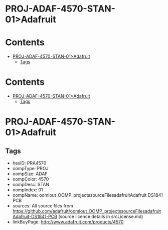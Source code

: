 
PROJ-ADAF-4570-STAN-01>Adafruit
===============================

Contents
========

* [PROJ-ADAF-4570-STAN-01>Adafruit](#proj-adaf-4570-stan-01adafruit)
	* [Tags](#tags)

Contents
========

* [PROJ-ADAF-4570-STAN-01>Adafruit](#proj-adaf-4570-stan-01adafruit)
	* [Tags](#tags)

# PROJ-ADAF-4570-STAN-01>Adafruit

## Tags

- hexID: PRA4570
- oompType: PROJ
- oompSize: ADAF
- oompColor: 4570
- oompDesc: STAN
- oompIndex: 01
- oompName: oomlout_OOMP_projectssourceFilesadafruitAdafruit DS1841 PCB
- sources: All source files from https://github.com/adafruit/oomlout_OOMP_projectssourceFilesadafruitAdafruit-DS1841-PCB (source licence details in srcLicense.md)
- linkBuyPage: http://www.adafruit.com/products/4570
